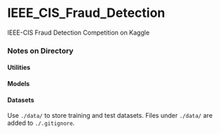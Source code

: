 # IEEE_CIS_Fraud_Detection
IEEE-CIS Fraud Detection Competition on Kaggle

### Notes on Directory
#### Utilities

#### Models

#### Datasets
Use `./data/` to store training and test datasets. Files under `./data/` are added to `./.gitignore`.


